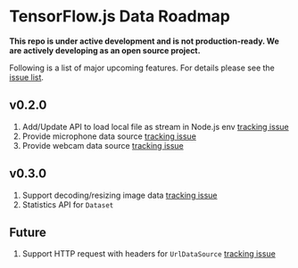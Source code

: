 # TensorFlow.js Data Roadmap

**This repo is under active development and is not production-ready. We are
actively developing as an open source project.**

Following is a list of major upcoming features. For details please see the [issue list](https://github.com/tensorflow/tfjs-data/issues).

## v0.2.0
1. Add/Update API to load local file as stream in Node.js env [tracking issue](https://github.com/tensorflow/tfjs/issues/1008)
2. Provide microphone data source [tracking issue](https://github.com/tensorflow/tfjs/issues/1004)
3. Provide webcam data source [tracking issue](https://github.com/tensorflow/tfjs/issues/1005)

## v0.3.0
1. Support decoding/resizing image data [tracking issue](https://github.com/tensorflow/tfjs/issues/1003)
2. Statistics API for `Dataset`

## Future
1. Support HTTP request with headers for `UrlDataSource` [tracking issue](https://github.com/tensorflow/tfjs/issues/1002)

